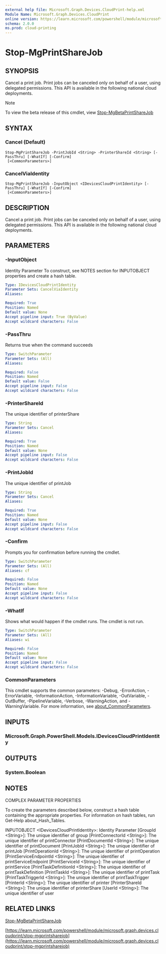 ```yaml
---
external help file: Microsoft.Graph.Devices.CloudPrint-help.xml
Module Name: Microsoft.Graph.Devices.CloudPrint
online version: https://learn.microsoft.com/powershell/module/microsoft.graph.devices.cloudprint/stop-mgprintsharejob
schema: 2.0.0
ms.prod: cloud-printing
---
```


# Stop-MgPrintShareJob

## SYNOPSIS
Cancel a print job.
Print jobs can be canceled only on behalf of a user, using delegated permissions.
This API is available in the following national cloud deployments.

> [!NOTE]
> To view the beta release of this cmdlet, view [Stop-MgBetaPrintShareJob](/powershell/module/Microsoft.Graph.Beta.Devices.CloudPrint/Stop-MgBetaPrintShareJob?view=graph-powershell-beta)

## SYNTAX

### Cancel (Default)
```
Stop-MgPrintShareJob -PrintJobId <String> -PrinterShareId <String> [-PassThru] [-WhatIf] [-Confirm]
 [<CommonParameters>]
```

### CancelViaIdentity
```
Stop-MgPrintShareJob -InputObject <IDevicesCloudPrintIdentity> [-PassThru] [-WhatIf] [-Confirm]
 [<CommonParameters>]
```

## DESCRIPTION
Cancel a print job.
Print jobs can be canceled only on behalf of a user, using delegated permissions.
This API is available in the following national cloud deployments.

## PARAMETERS

### -InputObject
Identity Parameter
To construct, see NOTES section for INPUTOBJECT properties and create a hash table.

```yaml
Type: IDevicesCloudPrintIdentity
Parameter Sets: CancelViaIdentity
Aliases:

Required: True
Position: Named
Default value: None
Accept pipeline input: True (ByValue)
Accept wildcard characters: False
```

### -PassThru
Returns true when the command succeeds

```yaml
Type: SwitchParameter
Parameter Sets: (All)
Aliases:

Required: False
Position: Named
Default value: False
Accept pipeline input: False
Accept wildcard characters: False
```

### -PrinterShareId
The unique identifier of printerShare

```yaml
Type: String
Parameter Sets: Cancel
Aliases:

Required: True
Position: Named
Default value: None
Accept pipeline input: False
Accept wildcard characters: False
```

### -PrintJobId
The unique identifier of printJob

```yaml
Type: String
Parameter Sets: Cancel
Aliases:

Required: True
Position: Named
Default value: None
Accept pipeline input: False
Accept wildcard characters: False
```

### -Confirm
Prompts you for confirmation before running the cmdlet.

```yaml
Type: SwitchParameter
Parameter Sets: (All)
Aliases: cf

Required: False
Position: Named
Default value: None
Accept pipeline input: False
Accept wildcard characters: False
```

### -WhatIf
Shows what would happen if the cmdlet runs.
The cmdlet is not run.

```yaml
Type: SwitchParameter
Parameter Sets: (All)
Aliases: wi

Required: False
Position: Named
Default value: None
Accept pipeline input: False
Accept wildcard characters: False
```

### CommonParameters
This cmdlet supports the common parameters: -Debug, -ErrorAction, -ErrorVariable, -InformationAction, -InformationVariable, -OutVariable, -OutBuffer, -PipelineVariable, -Verbose, -WarningAction, and -WarningVariable. For more information, see [about_CommonParameters](http://go.microsoft.com/fwlink/?LinkID=113216).

## INPUTS

### Microsoft.Graph.PowerShell.Models.IDevicesCloudPrintIdentity
## OUTPUTS

### System.Boolean
## NOTES
COMPLEX PARAMETER PROPERTIES

To create the parameters described below, construct a hash table containing the appropriate properties.
For information on hash tables, run Get-Help about_Hash_Tables.

INPUTOBJECT \<IDevicesCloudPrintIdentity\>: Identity Parameter
  \[GroupId \<String\>\]: The unique identifier of group
  \[PrintConnectorId \<String\>\]: The unique identifier of printConnector
  \[PrintDocumentId \<String\>\]: The unique identifier of printDocument
  \[PrintJobId \<String\>\]: The unique identifier of printJob
  \[PrintOperationId \<String\>\]: The unique identifier of printOperation
  \[PrintServiceEndpointId \<String\>\]: The unique identifier of printServiceEndpoint
  \[PrintServiceId \<String\>\]: The unique identifier of printService
  \[PrintTaskDefinitionId \<String\>\]: The unique identifier of printTaskDefinition
  \[PrintTaskId \<String\>\]: The unique identifier of printTask
  \[PrintTaskTriggerId \<String\>\]: The unique identifier of printTaskTrigger
  \[PrinterId \<String\>\]: The unique identifier of printer
  \[PrinterShareId \<String\>\]: The unique identifier of printerShare
  \[UserId \<String\>\]: The unique identifier of user

## RELATED LINKS
[Stop-MgBetaPrintShareJob](/powershell/module/Microsoft.Graph.Beta.Devices.CloudPrint/Stop-MgBetaPrintShareJob?view=graph-powershell-beta)

[https://learn.microsoft.com/powershell/module/microsoft.graph.devices.cloudprint/stop-mgprintsharejob](https://learn.microsoft.com/powershell/module/microsoft.graph.devices.cloudprint/stop-mgprintsharejob)



